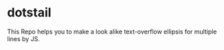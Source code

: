 # dotstail
This Repo helps you to make a look alike text-overflow ellipsis for multiple lines by JS.
